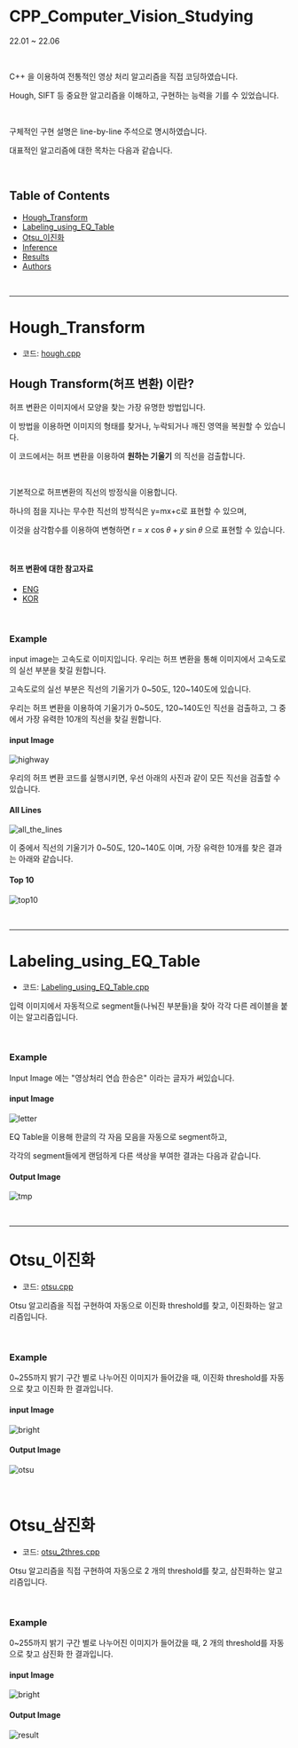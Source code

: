 # CPP_Computer_Vision_Studying

22.01 ~ 22.06 

<br>

C++ 을 이용하여 전통적인 영상 처리 알고리즘을 직접 코딩하였습니다. 

Hough, SIFT 등 중요한 알고리즘을 이해하고, 구현하는 능력을 기를 수 있었습니다.

<br>

구체적인 구현 설명은 line-by-line 주석으로 명시하였습니다.

대표적인 알고리즘에 대한 목차는 다음과 같습니다.

<br>

## Table of Contents
- [Hough_Transform](#Hough_Transform)
- [Labeling_using_EQ_Table](#Labeling_using_EQ_Table)
- [Otsu_이진화](#Otsu_이진화)
- [Inference](#inference)
- [Results](#results)
- [Authors](#authors)

<br>

<hr>

# Hough_Transform
- 코드:
  [hough.cpp](https://github.com/Seungeun-Han/CPP_Computer_Vision_Studying/blob/main/hough.cpp)

## Hough Transform(허프 변환) 이란?
허프 변환은 이미지에서 모양을 찾는 가장 유명한 방법입니다. 

이 방법을 이용하면 이미지의 형태를 찾거나, 누락되거나 깨진 영역을 복원할 수 있습니다.

이 코드에서는 허프 변환을 이용하여 __원하는 기울기__ 의 직선을 검출합니다.

<br>

기본적으로 허프변환의 직선의 방정식을 이용합니다. 

하나의 점을 지나는 무수한 직선의 방적식은 y=mx+c로 표현할 수 있으며, 

이것을 삼각함수를 이용하여 변형하면 r = 𝑥 cos 𝜃 + 𝑦 sin 𝜃 으로 표현할 수 있습니다.

<br>

#### 허프 변환에 대한 참고자료
- [ENG](https://docs.opencv.org/3.4/d9/db0/tutorial_hough_lines.html)
- [KOR](https://opencv-python.readthedocs.io/en/latest/doc/25.imageHoughLineTransform/imageHoughLineTransform.html)

<br>

### Example
input image는 고속도로 이미지입니다. 우리는 허프 변환을 통해 이미지에서 고속도로의 실선 부분을 찾길 원합니다.

고속도로의 실선 부분은 직선의 기울기가 0\~50도, 120\~140도에 있습니다.

우리는 허프 변환을 이용하여 기울기가 0\~50도, 120\~140도인 직선을 검출하고, 그 중에서 가장 유력한 10개의 직선을 찾길 원합니다.

#### input Image

![highway](https://github.com/Seungeun-Han/CPP_Computer_Vision_Studying/assets/101082685/4a031ee1-3021-4dd4-96f4-27cdbf42a9e8)

우리의 허프 변환 코드를 실행시키면, 우선 아래의 사진과 같이 모든 직선을 검출할 수 있습니다.

#### All Lines

![all_the_lines](https://github.com/Seungeun-Han/CPP_Computer_Vision_Studying/assets/101082685/7ba6970c-8eb3-4ccb-9e68-926f03c04d0f)

이 중에서 직선의 기울기가 0\~50도, 120\~140도 이며, 가장 유력한 10개를 찾은 결과는 아래와 같습니다.

#### Top 10

![top10](https://github.com/Seungeun-Han/CPP_Computer_Vision_Studying/assets/101082685/9664cd15-5db5-4695-bd42-3b3094f3fd63)

<br>

<hr>

# Labeling_using_EQ_Table
- 코드:
  [Labeling_using_EQ_Table.cpp](https://github.com/Seungeun-Han/CPP_Computer_Vision_Studying/blob/main/Labeling_using_EQ_Table.cpp)

입력 이미지에서 자동적으로 segment들(나눠진 부분들)을 찾아 각각 다른 레이블을 붙이는 알고리즘입니다.

<br>

### Example
Input Image 에는 "영상처리 연습 한승은" 이라는 글자가 써있습니다.

#### input Image

![letter](https://github.com/Seungeun-Han/CPP_Computer_Vision_Studying/assets/101082685/9fe978db-3dd1-4f28-ad29-6295a05fc47d)

EQ Table을 이용해 한글의 각 자음 모음을 자동으로 segment하고, 

각각의 segment들에게 랜덤하게 다른 색상을 부여한 결과는 다음과 같습니다.

#### Output Image

![tmp](https://github.com/Seungeun-Han/CPP_Computer_Vision_Studying/assets/101082685/ca976fc9-8177-4141-b8d6-17fbb7490068)

<br>

<hr>

# Otsu_이진화
- 코드:
  [otsu.cpp](https://github.com/Seungeun-Han/CPP_Computer_Vision_Studying/blob/main/Labeling_using_EQ_Table.cpp)

Otsu 알고리즘을 직접 구현하여 자동으로 이진화 threshold를 찾고, 이진화하는 알고리즘입니다.

<br>

### Example
0~255까지 밝기 구간 별로 나누어진 이미지가 들어갔을 때, 이진화 threshold를 자동으로 찾고 이진화 한 결과입니다.

#### input Image

![bright](https://github.com/Seungeun-Han/CPP_Computer_Vision_Studying/assets/101082685/4ab53fb5-6a64-485c-be40-a094e041dbbc)


#### Output Image

![otsu](https://github.com/Seungeun-Han/CPP_Computer_Vision_Studying/assets/101082685/d72a05df-1dc1-4d62-9590-6f0819827916)

<br>

# Otsu_삼진화
- 코드:
  [otsu_2thres.cpp](https://github.com/Seungeun-Han/CPP_Computer_Vision_Studying/blob/main/Labeling_using_EQ_Table.cpp)

Otsu 알고리즘을 직접 구현하여 자동으로 2 개의 threshold를 찾고, 삼진화하는 알고리즘입니다.

<br>

### Example
0~255까지 밝기 구간 별로 나누어진 이미지가 들어갔을 때, 2 개의 threshold를 자동으로 찾고 삼진화 한 결과입니다.

#### input Image

![bright](https://github.com/Seungeun-Han/CPP_Computer_Vision_Studying/assets/101082685/4ab53fb5-6a64-485c-be40-a094e041dbbc)


#### Output Image

![result](https://github.com/Seungeun-Han/CPP_Computer_Vision_Studying/assets/101082685/b4e8670c-d42d-4753-a5e7-3b3f2570e825)


